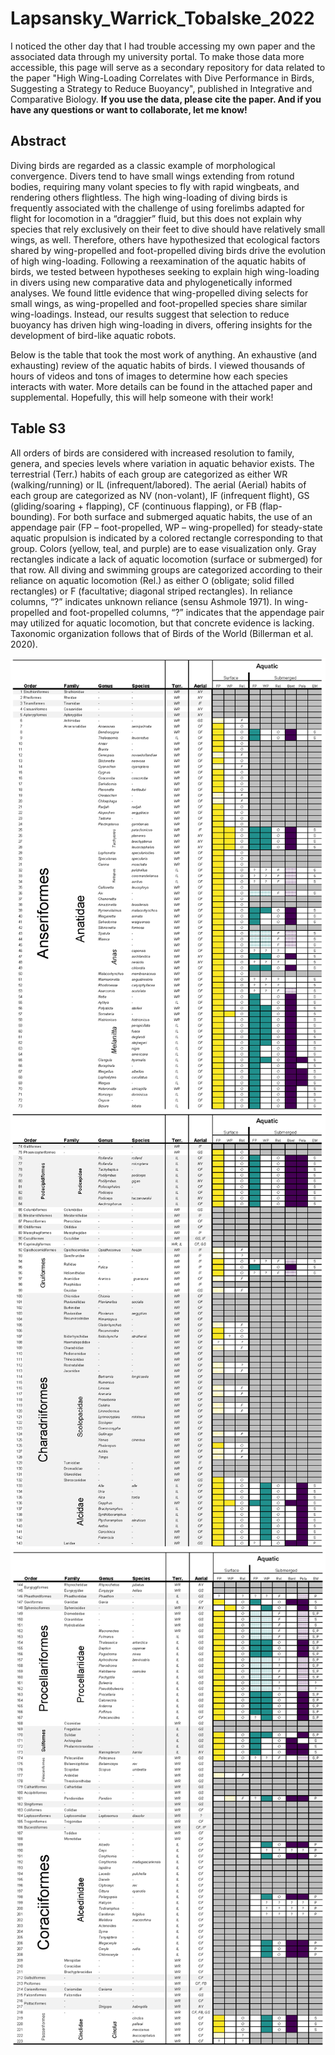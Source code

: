 # Lapsansky_Warrick_Tobalske_2022
I noticed the other day that I had trouble accessing my own paper and the associated data through my university portal. To make those data more accessible, this page will serve as a secondary repository for data related to the paper "High Wing-Loading Correlates with Dive Performance in Birds, Suggesting a Strategy to Reduce Buoyancy", published in Integrative and Comparative Biology. **If you use the data, please cite the paper. And if you have any questions or want to collaborate, let me know!**

## Abstract

Diving birds are regarded as a classic example of morphological convergence. Divers tend to have small wings extending from rotund bodies, requiring many volant species to fly with rapid wingbeats, and rendering others flightless. The high wing-loading of diving birds is frequently associated with the challenge of using forelimbs adapted for flight for locomotion in a “draggier” fluid, but this does not explain why species that rely exclusively on their feet to dive should have relatively small wings, as well. Therefore, others have hypothesized that ecological factors shared by wing-propelled and foot-propelled diving birds drive the evolution of high wing-loading. Following a reexamination of the aquatic habits of birds, we tested between hypotheses seeking to explain high wing-loading in divers using new comparative data and phylogenetically informed analyses. We found little evidence that wing-propelled diving selects for small wings, as wing-propelled and foot-propelled species share similar wing-loadings. Instead, our results suggest that selection to reduce buoyancy has driven high wing-loading in divers, offering insights for the development of bird-like aquatic robots.


Below is the table that took the most work of anything. An exhaustive (and exhausting) review of the aquatic habits of birds. I viewed thousands of hours of videos and tons of images to determine how each species interacts with water. More details can be found in the attached paper and supplemental. Hopefully, this will help someone with their work! 

## Table S3
All orders of birds are considered with increased resolution to family, genera, and species levels where variation in aquatic behavior exists. The terrestrial (Terr.) habits of each group are categorized as either WR (walking/running) or IL (infrequent/labored). The aerial (Aerial) habits of each group are categorized as NV (non-volant), IF (infrequent flight), GS (gliding/soaring + flapping), CF (continuous flapping), or FB (flap-bounding). For both surface and submerged aquatic habits, the use of an appendage pair (FP – foot-propelled, WP – wing-propelled) for steady-state aquatic propulsion is indicated by a colored rectangle corresponding to that group. Colors (yellow, teal, and purple) are to ease visualization only. Gray rectangles indicate a lack of aquatic locomotion (surface or submerged) for that row. All diving and swimming groups are categorized according to their reliance on aquatic locomotion (Rel.) as either O (obligate; solid filled rectangles) or F (facultative; diagonal striped rectangles). In reliance columns, “?” indicates unknown reliance (sensu Ashmole 1971). In wing-propelled and foot-propelled columns, “?” indicates that the appendage pair may utilized for aquatic locomotion, but that concrete evidence is lacking. Taxonomic organization follows that of Birds of the World (Billerman et al. 2020).

![Image](TableS3_LocomotorHabitsOfBirds_Page_1.png)
![Image](TableS3_LocomotorHabitsOfBirds_Page_2.png)
![Image](TableS3_LocomotorHabitsOfBirds_Page_3.png)
